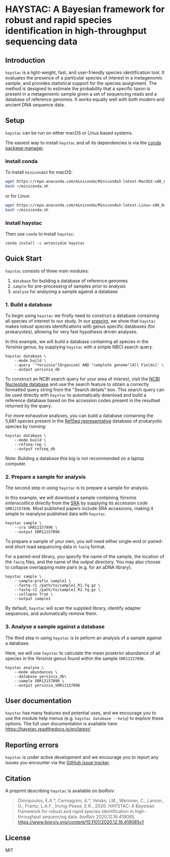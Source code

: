 # HAYSTAC: A Bayesian framework for robust and rapid species identification in high-throughput sequencing data 

## Introduction 

`haystac` is a light-weight, fast, and user-friendly species identification tool. It evaluates the presence of a 
particular species of interest in a metagenomic sample, and provides statistical support for the species assignment. 
The method is designed to estimate the probability that a specific taxon is present in a metagenomic sample given a set 
of sequencing reads and a database of reference genomes. It works equally well with both modern and ancient DNA sequence
data.

## Setup

`haystac` can be run on either macOS or Linux based systems.

The easiest way to install `haystac` and all its dependencies is via the [conda package manager](
https://docs.conda.io/projects/conda/en/latest/index.html).

### Install conda
To install `miniconda3` for macOS:
```bash
wget https://repo.anaconda.com/miniconda/Miniconda3-latest-MacOSX-x86_64.sh -O ~/miniconda.sh
bash ~/miniconda.sh
```
or for Linux:
```bash
wget https://repo.anaconda.com/miniconda/Miniconda3-latest-Linux-x86_64.sh -O ~/miniconda.sh
bash ~/miniconda.sh
```

### Install haystac
<!-- Then use `conda` to install `haystac` from the [bioconda](https://bioconda.github.io/) channel: -->
Then use `conda` to install `haystac`:
```
conda install -c antonisdim haystac
```

## Quick Start

`haystac` consists of three main modules:
1) `database` for building a database of reference genomes
2) `sample` for pre-processing of samples prior to analysis
3) `analyse` for analysing a sample against a database

### 1. Build a database

To begin using `haystac` we firstly need to construct a database containing all species of interest to our study. In our 
[preprint](https://www.biorxiv.org/content/10.1101/2020.12.16.419085v1), we show that `haystac` makes robust species 
identifications with genus specific databases (for prokaryotes), allowing for very fast hypothesis driven analyses.

In this example, we will build a database containing all species in the *Yersinia* genus, by supplying `haystac` with a 
simple NBCI search query.
```
haystac database \
    --mode build \
    --query '"Yersinia"[Organism] AND "complete genome"[All Fields]' \
    --output yersinia_db
```

To construct an NCBI search query for your area of interest, visit the [NCBI Nucleotide database](
https://www.ncbi.nlm.nih.gov/nucleotide/) and use the search feature to obtain a correctly formatted query string from 
the "Search details" box. This search query can be used directly with `haystac` to automatically download and build 
a reference database based on the accession codes present in the resultset returned by the query.

For more exhaustive analyses, you can build a database containing the 5,681 species present in the [RefSeq 
representative](https://ftp.ncbi.nlm.nih.gov/genomes/GENOME_REPORTS/) database of prokaryotic species by running:
```
haystac database \
    --mode build \
    --refseq-rep \
    --output refseq_db
```

Note: Building a database this big is not recommended on a laptop computer. 

### 2. Prepare a sample for analysis

The second step in using `haystac` is to prepare a sample for analysis.

In this example, we will download a sample containing *Yersinia enterocolitica* directly from the [SRA](
https://www.ncbi.nlm.nih.gov/sra) by supplying its accession code `SRR12157896`. Most published papers include SRA 
accessions, making it simple to reanalyse published data with `haystac`.

``` 
haystac sample \
    --sra SRR12157896 \
    --output SRR12157896
```

To prepare a sample of your own, you will need either single-end or paired-end short read sequencing data in 
`fastq` format. 

For a paired-end library, you specify the name of the sample, the location of the `fastq` files, and the name of
the output directory. You may also choose to collapse overlapping mate pairs (e.g. for an aDNA library).
```
haystac sample \
    --sample-prefix sample1 \
    --fastq-r1 /path/to/sample1_R1.fq.gz \
    --fastq-r2 /path/to/sample1_R2.fq.gz \
    --collapse True \
    --output sample1
```
By default, `haystac` will scan the supplied library, identify adapter sequences, and automatically remove them.

### 3. Analyse a sample against a database

The third step in using `haystac` is to peform an analysis of a sample against a database.

Here, we will use `haystac` to calculate the mean posterior abundance of all species in the *Yersinia* genus found within
the sample `SRR12157896`.
```
haystac analyse \
    --mode abundances \
    --database yersinia_db\
    --sample SRR12157896 \
    --output yersinia_SRR12157896
```

## User documentation

`haystac` has many features and potential uses, and we encourage you to use the module help menus (e.g. `haystac database --help`) 
to explore these options. The full user documentation is available here: https://haystac.readthedocs.io/en/latest/


## Reporting errors

`haystac` is under active development and we encourage you to report any issues you encounter via the [GitHub issue 
tracker](https://github.com/antonisdim/haystac/issues).  

 
## Citation

A preprint describing `haystac` is available on *bioRxiv*:
 
> Dimopoulos, E.A.\*, Carmagnini, A.\*, Velsko, I.M., Warinner, C., Larson, G., Frantz, L.A.F., Irving-Pease, E.K., 2020. 
> HAYSTAC: A Bayesian framework for robust and rapid species identification in high-throughput sequencing data. 
> *bioRxiv* 2020.12.16.419085. https://www.biorxiv.org/content/10.1101/2020.12.16.419085v1

## License 
MIT
